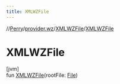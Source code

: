```yaml
---
title: XMLWZFile
---
```

//[Perry](../../../index.html)/[provider.wz](../index.html)/[XMLWZFile](index.html)/[XMLWZFile](-x-m-l-w-z-file.html)



# XMLWZFile



[jvm]\
fun [XMLWZFile](-x-m-l-w-z-file.html)(rootFile: [File](https://docs.oracle.com/javase/8/docs/api/java/io/File.html))




